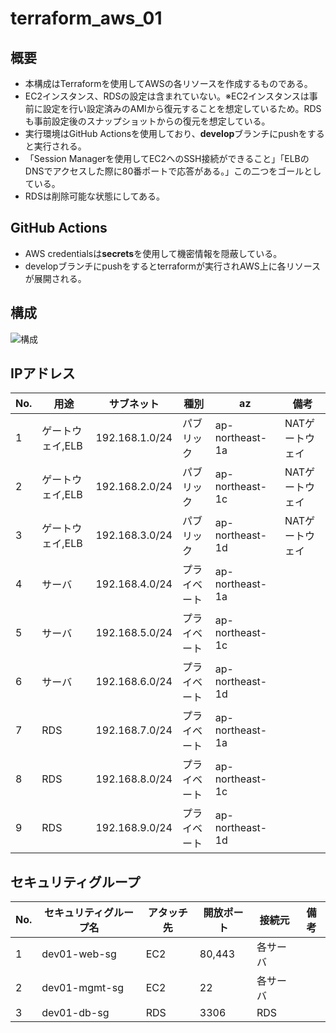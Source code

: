 # terraform_aws_01

## 概要
- 本構成はTerraformを使用してAWSの各リソースを作成するものである。
- EC2インスタンス、RDSの設定は含まれていない。※EC2インスタンスは事前に設定を行い設定済みのAMIから復元することを想定しているため。RDSも事前設定後のスナップショットからの復元を想定している。
- 実行環境はGitHub Actionsを使用しており、**develop**ブランチにpushをすると実行される。
- 「Session Managerを使用してEC2へのSSH接続ができること」「ELBのDNSでアクセスした際に80番ポートで応答がある。」この二つをゴールとしている。
- RDSは削除可能な状態にしてある。

## GitHub Actions
- AWS credentialsは**secrets**を使用して機密情報を隠蔽している。
- developブランチにpushをするとterraformが実行されAWS上に各リソースが展開される。
## 構成
![構成](https://github.com/user-attachments/assets/969f905c-bcec-45b9-aae0-6646fe6cf812)
## IPアドレス
| No.|用途|サブネット|種別|az|備考|
| ------------- | ------------- | ------------- | ------------- | ------------- | ------------- |
|1|ゲートウェイ,ELB|192.168.1.0/24|パブリック|ap-northeast-1a|NATゲートウェイ|
|2|ゲートウェイ,ELB|192.168.2.0/24|パブリック|ap-northeast-1c|NATゲートウェイ|
|3|ゲートウェイ,ELB|192.168.3.0/24|パブリック|ap-northeast-1d|NATゲートウェイ|
|4|サーバ|192.168.4.0/24|プライベート|ap-northeast-1a|
|5|サーバ|192.168.5.0/24|プライベート|ap-northeast-1c|
|6|サーバ|192.168.6.0/24|プライベート|ap-northeast-1d|
|7|RDS|192.168.7.0/24|プライベート|ap-northeast-1a|
|8|RDS|192.168.8.0/24|プライベート|ap-northeast-1c|
|9|RDS|192.168.9.0/24|プライベート|ap-northeast-1d|

## セキュリティグループ
| No.|セキュリティグループ名|アタッチ先|開放ポート|接続元|備考|
| ------------- | ------------- | ------------- | ------------- | ------------- | ------------- |
|1|dev01-web-sg|EC2|80,443|各サーバ|
|2|dev01-mgmt-sg|EC2|22|各サーバ|
|3|dev01-db-sg|RDS|3306|RDS|



